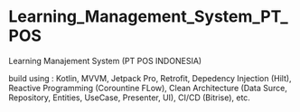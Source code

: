 # Learning_Management_System_PT_POS

Learning Manajement System (PT POS INDONESIA) 

build using : Kotlin, MVVM, Jetpack Pro, Retrofit, Depedency Injection (Hilt), Reactive Programming (Corountine FLow), Clean Architecture (Data Surce, Repository, Entities, UseCase, Presenter, UI), CI/CD (Bitrise), etc.
